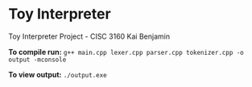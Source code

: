 # Toy Interpreter
Toy Interpreter Project - CISC 3160
Kai Benjamin


**To compile run:**
    `g++ main.cpp lexer.cpp parser.cpp tokenizer.cpp -o output -mconsole`

**To view output:**
    `./output.exe`